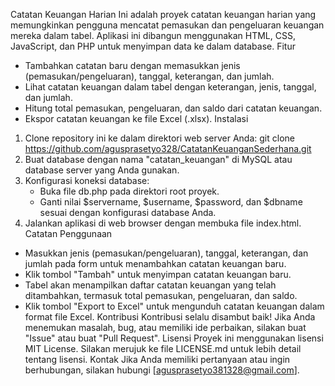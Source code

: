 Catatan Keuangan Harian
Ini adalah proyek catatan keuangan harian yang memungkinkan pengguna mencatat pemasukan dan pengeluaran keuangan mereka dalam tabel. Aplikasi ini dibangun menggunakan HTML, CSS, JavaScript, dan PHP untuk menyimpan data ke dalam database.
Fitur
- Tambahkan catatan baru dengan memasukkan jenis (pemasukan/pengeluaran), tanggal, keterangan, dan jumlah.
- Lihat catatan keuangan dalam tabel dengan keterangan, jenis, tanggal, dan jumlah.
- Hitung total pemasukan, pengeluaran, dan saldo dari catatan keuangan.
- Ekspor catatan keuangan ke file Excel (.xlsx).
Instalasi
1. Clone repository ini ke dalam direktori web server Anda:
   git clone https://github.com/agusprasetyo328/CatatanKeuanganSederhana.git
2. Buat database dengan nama "catatan_keuangan" di MySQL atau database server yang Anda gunakan.
3. Konfigurasi koneksi database:
   - Buka file db.php pada direktori root proyek.
   - Ganti nilai $servername, $username, $password, dan $dbname sesuai dengan konfigurasi database Anda.
4. Jalankan aplikasi di web browser dengan membuka file index.html.
Catatan Penggunaan
- Masukkan jenis (pemasukan/pengeluaran), tanggal, keterangan, dan jumlah pada form untuk menambahkan catatan keuangan baru.
- Klik tombol "Tambah" untuk menyimpan catatan keuangan baru.
- Tabel akan menampilkan daftar catatan keuangan yang telah ditambahkan, termasuk total pemasukan, pengeluaran, dan saldo.
- Klik tombol "Export to Excel" untuk mengunduh catatan keuangan dalam format file Excel.
Kontribusi
Kontribusi selalu disambut baik! Jika Anda menemukan masalah, bug, atau memiliki ide perbaikan, silakan buat "Issue" atau buat "Pull Request".
Lisensi
Proyek ini menggunakan lisensi MIT License. Silakan merujuk ke file LICENSE.md untuk lebih detail tentang lisensi.
Kontak
Jika Anda memiliki pertanyaan atau ingin berhubungan, silakan hubungi [agusprasetyo381328@gmail.com].
